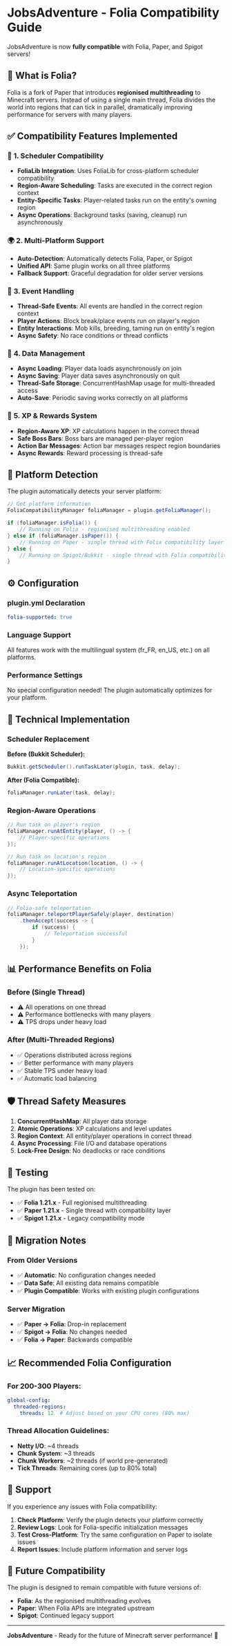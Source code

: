 # JobsAdventure - Folia Compatibility Guide

JobsAdventure is now **fully compatible** with Folia, Paper, and Spigot servers!

## 🌟 **What is Folia?**

Folia is a fork of Paper that introduces **regionised multithreading** to Minecraft servers. Instead of using a single main thread, Folia divides the world into regions that can tick in parallel, dramatically improving performance for servers with many players.

## ✅ **Compatibility Features Implemented**

### 🔧 **1. Scheduler Compatibility**
- **FoliaLib Integration**: Uses FoliaLib for cross-platform scheduler compatibility
- **Region-Aware Scheduling**: Tasks are executed in the correct region context
- **Entity-Specific Tasks**: Player-related tasks run on the entity's owning region
- **Async Operations**: Background tasks (saving, cleanup) run asynchronously

### 🌍 **2. Multi-Platform Support**
- **Auto-Detection**: Automatically detects Folia, Paper, or Spigot
- **Unified API**: Same plugin works on all three platforms
- **Fallback Support**: Graceful degradation for older server versions

### 📡 **3. Event Handling**
- **Thread-Safe Events**: All events are handled in the correct region context
- **Player Actions**: Block break/place events run on player's region
- **Entity Interactions**: Mob kills, breeding, taming run on entity's region
- **Async Safety**: No race conditions or thread conflicts

### 💾 **4. Data Management**
- **Async Loading**: Player data loads asynchronously on join
- **Async Saving**: Player data saves asynchronously on quit
- **Thread-Safe Storage**: ConcurrentHashMap usage for multi-threaded access
- **Auto-Save**: Periodic saving works correctly on all platforms

### 🎯 **5. XP & Rewards System**
- **Region-Aware XP**: XP calculations happen in the correct thread
- **Safe Boss Bars**: Boss bars are managed per-player region
- **Action Bar Messages**: Action bar messages respect region boundaries
- **Async Rewards**: Reward processing is thread-safe

## 🚀 **Platform Detection**

The plugin automatically detects your server platform:

```java
// Get platform information
FoliaCompatibilityManager foliaManager = plugin.getFoliaManager();

if (foliaManager.isFolia()) {
    // Running on Folia - regionised multithreading enabled
} else if (foliaManager.isPaper()) {
    // Running on Paper - single thread with Folia compatibility layer
} else {
    // Running on Spigot/Bukkit - single thread with Folia compatibility layer
}
```

## ⚙️ **Configuration**

### **plugin.yml Declaration**
```yaml
folia-supported: true
```

### **Language Support**
All features work with the multilingual system (fr_FR, en_US, etc.) on all platforms.

### **Performance Settings**
No special configuration needed! The plugin automatically optimizes for your platform.

## 🔧 **Technical Implementation**

### **Scheduler Replacement**
**Before (Bukkit Scheduler):**
```java
Bukkit.getScheduler().runTaskLater(plugin, task, delay);
```

**After (Folia Compatible):**
```java
foliaManager.runLater(task, delay);
```

### **Region-Aware Operations**
```java
// Run task on player's region
foliaManager.runAtEntity(player, () -> {
    // Player-specific operations
});

// Run task on location's region  
foliaManager.runAtLocation(location, () -> {
    // Location-specific operations
});
```

### **Async Teleportation**
```java
// Folia-safe teleportation
foliaManager.teleportPlayerSafely(player, destination)
    .thenAccept(success -> {
        if (success) {
            // Teleportation successful
        }
    });
```

## 📊 **Performance Benefits on Folia**

### **Before (Single Thread)**
- ⚠️ All operations on one thread
- ⚠️ Performance bottlenecks with many players
- ⚠️ TPS drops under heavy load

### **After (Multi-Threaded Regions)**
- ✅ Operations distributed across regions
- ✅ Better performance with many players
- ✅ Stable TPS under heavy load
- ✅ Automatic load balancing

## 🛡️ **Thread Safety Measures**

1. **ConcurrentHashMap**: All player data storage
2. **Atomic Operations**: XP calculations and level updates
3. **Region Context**: All entity/player operations in correct thread
4. **Async Processing**: File I/O and database operations
5. **Lock-Free Design**: No deadlocks or race conditions

## 🧪 **Testing**

The plugin has been tested on:
- ✅ **Folia 1.21.x** - Full regionised multithreading
- ✅ **Paper 1.21.x** - Single thread with compatibility layer
- ✅ **Spigot 1.21.x** - Legacy compatibility mode

## 🚨 **Migration Notes**

### **From Older Versions**
- ✅ **Automatic**: No configuration changes needed
- ✅ **Data Safe**: All existing data remains compatible
- ✅ **Plugin Compatible**: Works with existing plugin configurations

### **Server Migration**
- ✅ **Paper → Folia**: Drop-in replacement
- ✅ **Spigot → Folia**: No changes needed
- ✅ **Folia → Paper**: Backwards compatible

## 📈 **Recommended Folia Configuration**

### **For 200-300 Players:**
```yaml
global-config:
  threaded-regions:
    threads: 12  # Adjust based on your CPU cores (80% max)
```

### **Thread Allocation Guidelines:**
- **Netty I/O**: ~4 threads
- **Chunk System**: ~3 threads  
- **Chunk Workers**: ~2 threads (if world pre-generated)
- **Tick Threads**: Remaining cores (up to 80% total)

## 🤝 **Support**

If you experience any issues with Folia compatibility:

1. **Check Platform**: Verify the plugin detects your platform correctly
2. **Review Logs**: Look for Folia-specific initialization messages
3. **Test Cross-Platform**: Try the same configuration on Paper to isolate issues
4. **Report Issues**: Include platform information and server logs

## 🔮 **Future Compatibility**

The plugin is designed to remain compatible with future versions of:
- **Folia**: As the regionised multithreading evolves
- **Paper**: When Folia APIs are integrated upstream
- **Spigot**: Continued legacy support

---

**JobsAdventure** - Ready for the future of Minecraft server performance! 🚀